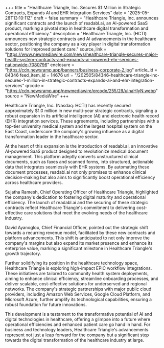 +++
title = "Healthcare Triangle, Inc. Secures $1 Million in Strategic Contracts, Expands AI and EHR Integration Services"
date = "2025-05-28T13:10:11Z"
draft = false
summary = "Healthcare Triangle, Inc. announces significant contracts and the launch of readabl.ai, an AI-powered SaaS product, marking a pivotal step in healthcare digital transformation and operational efficiency."
description = "Healthcare Triangle, Inc. (HCTI) announces new strategic contracts and AI advancements in the healthcare sector, positioning the company as a key player in digital transformation solutions for improved patient care."
source_link = "https://www.newmediawire.com/news/healthcare-triangle-secures-major-health-system-contracts-and-expands-ai-powered-ehr-services-nationwide-7080796"
enclosure = "https://cdn.newsramp.app/banners/business-corporate-2.jpg"
article_id = 84346
feed_item_id = 14676
url = "/202505/84346-healthcare-triangle-inc-secures-1-million-in-strategic-contracts-expands-ai-and-ehr-integration-services"
qrcode = "https://cdn.newsramp.app/newmediawire/qrcode/255/28/ulnaHIyN.webp"
source = "NewMediaWire"
+++

<p>Healthcare Triangle, Inc. (Nasdaq: HCTI) has recently secured approximately $1.0 million in new multi-year strategic contracts, signaling a robust expansion in its artificial intelligence (AI) and electronic health record (EHR) integration services. These agreements, including partnerships with a top-tier university medical system and the largest hospital system on the East Coast, underscore the company's growing influence as a digital transformation leader in the healthcare sector.</p><p>At the heart of this expansion is the introduction of readabl.ai, an innovative AI-powered SaaS product designed to revolutionize medical document management. This platform adeptly converts unstructured clinical documents, such as faxes and scanned forms, into structured, actionable data that integrates seamlessly with EHR systems. By automating these document processes, readabl.ai not only promises to enhance clinical decision-making but also aims to significantly boost operational efficiency across healthcare providers.</p><p>Sujatha Ramesh, Chief Operating Officer of Healthcare Triangle, highlighted the company's dedication to fostering digital maturity and operational efficiency. The launch of readabl.ai and the securing of these strategic contracts reflect Healthcare Triangle's commitment to delivering cost-effective care solutions that meet the evolving needs of the healthcare industry.</p><p>David Ayanoglou, Chief Financial Officer, pointed out the strategic shift towards a recurring revenue model, facilitated by these new contracts and platform advancements. This shift is anticipated to not only improve the company's margins but also expand its market presence and enhance its enterprise value, marking a significant milestone in Healthcare Triangle's growth trajectory.</p><p>Further solidifying its position in the healthcare technology space, Healthcare Triangle is exploring high-impact EPIC workflow integrations. These initiatives are tailored to community health system deployments, aiming to enhance clinical efficiency, streamline onboarding processes, and deliver scalable, cost-effective solutions for underserved and regional networks. The company's strategic partnerships with major public cloud providers, including Amazon Web Services, Google Cloud Platform, and Microsoft Azure, further amplify its technological capabilities, ensuring a robust foundation for future innovations.</p><p>This development is a testament to the transformative potential of AI and digital technologies in healthcare, offering a glimpse into a future where operational efficiencies and enhanced patient care go hand in hand. For business and technology leaders, Healthcare Triangle's advancements represent not just a leap forward for the company but a significant step towards the digital transformation of the healthcare industry at large.</p>